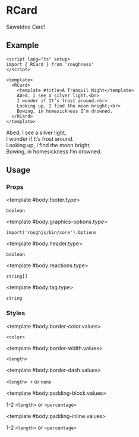 <script lang="ts" setup>
import { RButton, RCard, RDetails, RSpace, RTable, RText } from 'roughness'
</script>

# RCard

Sawatdee Card!

## Example

<RDetails>
  <template #summary>Show Code</template>

```vue
<script lang="ts" setup>
import { RCard } from 'roughness'
</script>

<template>
  <RCard>
    <template #title>A Tranquil Night</template>
    Abed, I see a silver light,<br>
    I wonder if It’s frost around.<br>
    Looking up, I find the moon bright;<br>
    Bowing, in homesickness I’m drowned.
  </RCard>
</template>
```

</RDetails>

<RCard>
  <template #title>A Tranquil Night</template>
  Abed, I see a silver light,<br>
  I wonder if It’s frost around.<br>
  Looking up, I find the moon bright;<br>
  Bowing, in homesickness I’m drowned.
</RCard>

## Usage

### Props

<RSpace overflow>
<RTable
  :columns="['name', 'type', 'default', 'description']"
  :rows="['footer', 'graphics-options', 'header', 'reactions', 'tag']"
>
  <template #body:*.name="{ row }">{{ row }}</template>

  <template #body:footer.type>

  `boolean`

  </template>
  <template #body:footer.default>

  `false`

  </template>
  <template #body:footer.description>
    Whether to display the card header.
  </template>

  <template #body:graphics-options.type>

  `import('roughjs/bin/core').Options`

  </template>
  <template #body:graphics-options.description>

  [Options for Rough.js](https://github.com/rough-stuff/rough/wiki#options).

  See [Graphics Configuration](/components/graphics#component-prop).

  </template>

  <template #body:header.type>

  `boolean`

  </template>
  <template #body:header.default>

  `true`

  </template>
  <template #body:header.description>
    Whether to display the card header.
  </template>

  <template #body:reactions.type>

  `string[]`

  </template>
  <template #body:reactions.default>

  `[]`

  </template>
  <template #body:reactions.description>

  States that trigger graphics redrawing.

  See [Reactions](/guide/theme#reactions).

  </template>

  <template #body:tag.type>

  `string`

  </template>
  <template #body:tag.default>

  `'article'`

  </template>
  <template #body:tag.description>
    HTML tag for rendering the button.
  </template>
</RTable>
</RSpace>

### Styles

<RSpace overflow>
<RTable
  :columns="['name', 'values', 'default', 'description']"
  :rows="['border-color', 'border-width', 'border-dash', 'padding-block', 'padding-inline']"
>
  <template #body:*.name="{ row }">--r-card-{{ row }}</template>

  <template #body:border-color.values>

  `<color>`

  </template>
  <template #body:border-color.default>

  `var(--r-common-text-color)`

  </template>
  <template #body:border-color.description>
    Color of the button border.
  </template>

  <template #body:border-width.values>

  `<length>`

  </template>
  <template #body:border-width.default>

  `1px`

  </template>
  <template #body:border-width.description>
    Width of the card border.
  </template>

  <template #body:border-dash.values>

  `<length> +` or `none`

  </template>
  <template #body:border-dash.default>

  `none`

  </template>
  <template #body:border-dash.description>

  List of comma and/or whitespace separated the lengths of alternating dashes and gaps of the button border.

  An odd number of values will be repeated to yield an even number of values. Thus, `8` is equivalent to `8 8`.

  See [`stroke-dasharray`](https://developer.mozilla.org/en-US/docs/Web/SVG/Attribute/stroke-dasharray).

  </template>

  <template #body:padding-block.values>

  1-2 `<length>` or `<percentage>`

  </template>
  <template #body:padding-block.default>

  `calc(var(--r-common-box-padding-block) * 2)`

  </template>
  <template #body:padding-block.description>
    Vertical padding of the card and between the card header or footer and the body.
  </template>

  <template #body:padding-inline.values>

  1-2 `<length>` or `<percentage>`

  </template>
  <template #body:padding-inline.default>

  `var(--r-common-box-padding-inline)`

  </template>
  <template #body:padding-inline.description>
    Horizontal padding of the card.
  </template>
</RTable>
</RSpace>

